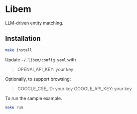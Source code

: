 # Libem

LLM-driven entity matching.

## Installation

```bash
make install
``` 

Update `~/.libem/config.yaml` with 
> OPENAI_API_KEY: your key 

Optionally, to support browsing:
> GOOGLE_CSE_ID: your key
> GOOGLE_API_KEY: your key

To run the sample example.
```bash
make run
```







